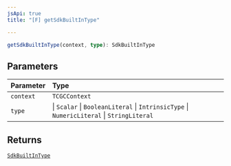 ```yaml
---
jsApi: true
title: "[F] getSdkBuiltInType"

---
```

```ts
getSdkBuiltInType(context, type): SdkBuiltInType
```

## Parameters

| Parameter | Type |
| :------ | :------ |
| `context` | `TCGCContext` |
| `type` |  \| `Scalar` \| `BooleanLiteral` \| `IntrinsicType` \| `NumericLiteral` \| `StringLiteral` |

## Returns

[`SdkBuiltInType`](../interfaces/SdkBuiltInType.md)
